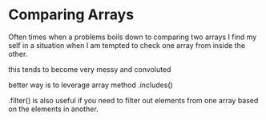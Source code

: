 # Comparing Arrays
Often times when a problems boils down to comparing two arrays I find my self in a situation when I am tempted to check one array from inside the other.

this tends to become very messy and convoluted

better way is to leverage array method .includes()

.filter() is also useful if you need to filter out elements from one array based on the elements in another. 